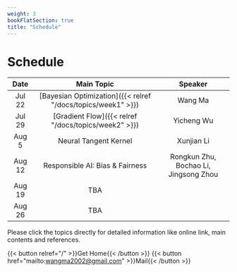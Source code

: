```yaml
---
weight: 3
bookFlatSection: true
title: "Schedule"
---
```


# Schedule

| Date | Main Topic | Speaker |
|:-----------:|:------------------:|:------:|
| Jul 22 | [Bayesian Optimization]({{< relref "/docs/topics/week1" >}})| Wang Ma |
| Jul 29 | [Gradient Flow]({{< relref "/docs/topics/week2" >}}) | Yicheng Wu |
|Aug 5| Neural Tangent Kernel | Xunjian Li|
|Aug 12| Responsible AI: Bias & Fairness| Rongkun Zhu, Bochao Li, Jingsong Zhou|
|Aug 19| TBA||
|Aug 26| TBA| |


Please click the topics directly for detailed information like online link, main contents and references.

{{< button relref="/" >}}Get Home{{< /button >}}
{{< button href="mailto:wangma2002@gmail.com" >}}Mail{{< /button >}}
